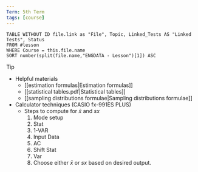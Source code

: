 ```yaml
---
Term: 5th Term
tags: [course]
---
```


```dataview
TABLE WITHOUT ID file.link as "File", Topic, Linked_Tests AS "Linked Tests", Status
FROM #lesson 
WHERE Course = this.file.name
SORT number(split(file.name,"ENGDATA - Lesson")[1]) ASC
```

> [!tip]
> - Helpful materials
> 	- [[estimation formulas|Estimation formulas]]
> 	- [[statistical tables.pdf|Statistical tables]]
> 	- [[sampling distributions formulae|Sampling distributions formulae]]
> - Calculator techniques (CASIO fx-991ES PLUS)
> 	- Steps to compute for $\bar{x}$ and $sx$
> 		1. Mode setup
> 		2. Stat
> 		3. 1-VAR
> 		4. Input Data
> 		5. AC
> 		6. Shift Stat
> 		7. Var
> 		8. Choose either $\bar{x}$ or $sx$ based on desired output.
